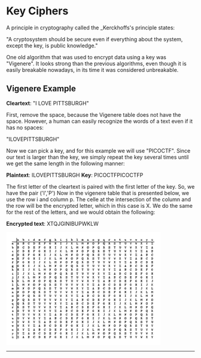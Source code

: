 # Key Ciphers

A principle in cryptography called the _Kerckhoffs's principle states:

"A cryptosystem should be secure even if everything about the system, except the key, is public knowledge."

One old algorithm that was used to encrypt data using a key was "Vigenere". It looks strong than the previous algorithms, even though it is easily breakable nowadays, in its time it was considered unbreakable.

## Vigenere Example

**Cleartext**: "I LOVE PITTSBURGH"

First, remove the space, because the Vigenere table does not have the space. However, a human can easily recognize the words of a text even if it has no spaces:

"ILOVEPITTSBURGH"

Now we can pick a key, and for this example we will use "PICOCTF". Since our text is larger than the key, we simply repeat the key several times until we get the same length in the following manner:

**Plaintext**: ILOVEPITTSBURGH
**Key**: PICOCTFPICOCTFP

The first letter of the cleartext is paired with the first letter of the key. So, we have the pair ('I','P') Now in the vigenere table that is presented below, we use the row i and column p. The celle at the intersection of the column and the row will be the encrypted letter, which in this case is X. We do the same for the rest of the letters, and we would obtain the following:

**Encrypted text**: XTQJGINIBUPWKLW

![Vigenere Table](./vigenere.png)

---
